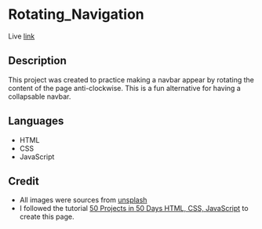 # Rotating_Navigation

Live [link](https://secarrel.github.io/Rotating_Navigation/)

## Description
This project was created to practice making a navbar appear by rotating the content of the page anti-clockwise. This is a fun alternative for having a collapsable navbar. 

## Languages
- HTML
- CSS
- JavaScript

## Credit
- All images were sources from [unsplash](https://unsplash.com/)
- I followed the tutorial [50 Projects in 50 Days HTML, CSS, JavaScript](https://archive.org/details/50-projects-in-50-days-html-css-java-script_202207/04+Day+3+-+Rotating+Navigation/011+Project+Intro.mp4) to create this page.